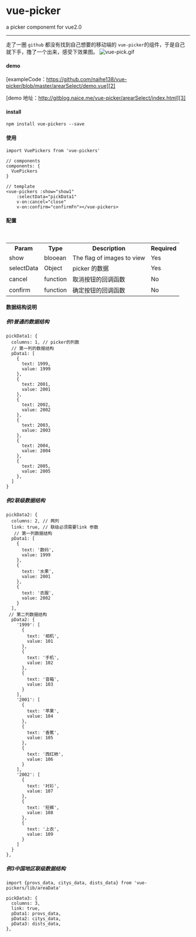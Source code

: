 # vue-picker
a picker componemt for vue2.0

------
走了一圈 `github` 都没有找到自己想要的移动端的 `vue-picker`的组件，于是自己就下手，撸了一个出来，感受下效果图。
![vue-pick.gif][1]


#### demo


[exampleCode：https://github.com/naihe138/vue-picker/blob/master/arearSelect/demo.vue][2]

[demo 地址：http://gitblog.naice.me/vue-picker/arearSelect/index.html][3]


#### install

`npm install vue-pickers --save`

#### 使用

```
import VuePickers from 'vue-pickers'

// components
components: {
  VuePickers
}

// template
<vue-pickers :show="show1"
    :selectData="pickData1"
    v-on:cancel="close"
    v-on:confirm="confirmFn"></vue-pickers>

```

#### 配置

<table>
    <tr>
        <th>Param</th>
        <th>Type</th>
        <th>Description</th>
        <th>Required</th>
    </tr>
    <tr>
        <td>show</td>
        <td>blooean</td>
        <td>The flag of images to view</td>
        <td>Yes</td>
    </tr>
    <tr>
        <td>selectData</td>
        <td>Object</td>
        <td>picker 的数据</td>
        <td>Yes</td>
    </tr>
    <tr>
        <td>cancel</td>
        <td>function</td>
        <td>取消按钮的回调函数</td>
        <td>No</td>
    </tr>
    <tr>
        <td>confirm</td>
        <td>function</td>
        <td>确定按钮的回调函数</td>
        <td>No</td>
    </tr>
</table>

#### 数据结构说明

##### 例1普通的数据结构

```
pickData1: {
  columns: 1, // picker的列数
  // 第一列的数据结构
  pData1: [
    {
      text: 1999,
      value: 1999
    },
    {
      text: 2001,
      value: 2001
    },
    {
      text: 2002,
      value: 2002
    },
    {
      text: 2003,
      value: 2003
    },
    {
      text: 2004,
      value: 2004
    },
    {
      text: 2005,
      value: 2005
    },
  ]
}
```

##### 例2联级数据结构

```
pickData2: {
  columns: 2, // 两列
  link: true, // 联级必须需要link 参数
   // 第一列数据结构
  pData1: [
    {
      text: '数码',
      value: 1999
    },
    {
      text: '水果',
      value: 2001
    },
    {
      text: '衣服',
      value: 2002
    }
  ],
 // 第二列数据结构
  pData2: {
    '1999': [
      {
        text: '相机',
        value: 101
      },
      {
        text: '手机',
        value: 102
      },
      {
        text: '音箱',
        value: 103
      }
    ],
    '2001': [
      {
        text: '苹果',
        value: 104
      },
      {
        text: '香蕉',
        value: 105
      },
      {
        text: '西红柿',
        value: 106
      }
    ],
    '2002': [
      {
        text: '衬衫',
        value: 107
      },
      {
        text: '短裤',
        value: 108
      },
      {
        text: '上衣',
        value: 109
      }
    ]
  }
},
```

##### 例3中国地区联级数据结构

```
import {provs_data, citys_data, dists_data} from 'vue-pickers/lib/areaData'

pickData3: {
  columns: 3,
  link: true,
  pData1: provs_data,
  pData2: citys_data,
  pData3: dists_data,
},
```



  [1]: http://img.store.naice.me/vue-pick.gif
  [2]: https://github.com/naihe138/vue-picker/blob/master/arearSelect/demo.vue
  [3]: http://gitblog.naice.me/vue-picker/arearSelect/index.html
